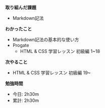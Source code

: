 **取り組んだ課題**
- Markdown記法

**わかったこと**
- Markdown記法の基本的な使い方
- Progate
  - HTML & CSS 学習レッスン 初級編 1~18
  
**次やること** 
- HTML & CSS 学習レッスン 初級編 19~

**勉強時間**  
- 今日: 2h30m
- 累計: 2h30m
